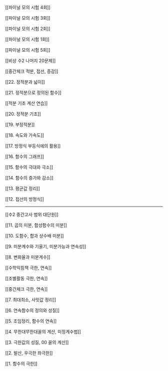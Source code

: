 
[[파이널 모의 시험 4회]]


[[파이널 모의 시험 3회]]


[[파이널 모의 시험 2회]]


[[파이널 모의 시험 1회]]


[[파이널 모의 시험 5회]]


[[비상 수2 나머지 20문제]]


[[중간체크 적분, 접선, 증감]]


[[22. 정적분과 넓이]]


[[21. 정적분으로 정의된 함수]]


[[적분 기초 계산 연습]]


[[20. 정적분 기초]]


[[19. 부정적분]]


[[18. 속도와 가속도]]


[[17. 방정식 부등식에의 활용]]


[[16. 함수의 그래프]]


[[15. 함수의 극대와 극소]]


[[14. 함수의 증가와 감소]]


[[13. 평균값 정리]]


[[12. 접선의 방정식]]


***

[[수2 중간고사 범위 대단원]]


[[11. 곱의 미분, 합성함수의 미분]]


[[10. 도함수, 합과 상수배 미분]]


[[9. 미분계수와 기울기, 미분가능과 연속성]]


[[8. 변화율과 미분계수]]


[[수학익힘책 극한, 연속]]


[[조별활동 극한, 연속]]


[[중간체크 극한, 연속]]


[[7. 최대최소, 사잇값 정리]]


[[6. 연속함수의 정의와 성질]]


[[5. 조임정리, 함수의 연속]]


[[4. 무한대무한대꼴의 계산, 미정계수법]]


[[3. 극한값의 성질, 00 꼴의 계산]]


[[2. 발산, 우극한 좌극한]]


[[1. 함수의 극한]]


